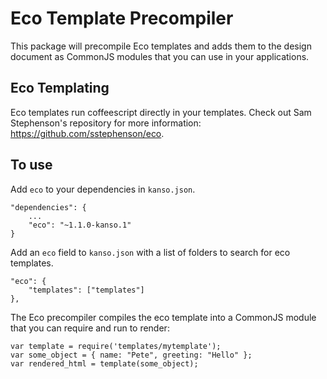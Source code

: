 # Eco Template Precompiler

This package will precompile Eco templates and adds them to the design document as CommonJS modules that you can use in your applications.

## Eco Templating

Eco templates run coffeescript directly in your templates.  Check out Sam Stephenson's repository for more information: https://github.com/sstephenson/eco.


## To use

Add `eco` to your dependencies in `kanso.json`.

    "dependencies": {
        ...
        "eco": "~1.1.0-kanso.1"
    }

Add an `eco` field to `kanso.json` with a list of folders to search for eco templates.

    "eco": {
        "templates": ["templates"]
    },

The Eco precompiler compiles the eco template into a CommonJS module that you can require and run to render:

    var template = require('templates/mytemplate');
    var some_object = { name: "Pete", greeting: "Hello" };
    var rendered_html = template(some_object);

